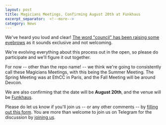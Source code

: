 ```yaml
---
layout: post
title: Magicians Meetings, Confirming August 20th at Funkhaus
excerpt_separator:  <!--more-->
category: News
---
```


We've heard you loud and clear! [The word "council" has been raising some eyebrows](https://ethereum-magicians.org/t/the-term-council-may-be-easily-misunderstood-by-ourselves-and-the-community/357) as it sounds exclusive and not welcoming.

We're evolving everything about this process out in the open, so please do participate and we'll figure it out together.

For now -- other than the repo name! -- we think we're going to consistently call these Magicians Meetings, with this being the Summer Meeting. The Spring Meeting was at EthCC in Paris, and the Fall Meeting will be around Devcon.

We are also confirming that the date will be **August 20th**, and the venue will be [Funkhaus](http://www.funkhaus-berlin.net/).

Please do let us know if you'll join us -- or any other comments -- by [filling out this form](https://docs.google.com/forms/d/e/1FAIpQLScNmzJK5Y3qxeauCo93Du9yJT9MONsfaF4GUsGAEqLID3MqBQ/viewform).
You are more than welcome to join us on Telegram for the discussion by [joining us](https://t.me/ETHMagicians).
<!-- more -->


